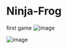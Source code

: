 # Ninja-Frog
first game
![image](https://github.com/user-attachments/assets/d885ffaf-4a9b-47f7-8158-99e939172b7e)

![image](https://github.com/user-attachments/assets/1c1dbce5-1306-4e83-9c1e-a994033dc7ff)
